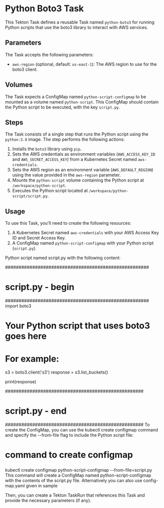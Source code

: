 # Python Boto3 Task

This Tekton Task defines a reusable Task named `python-boto3` for running Python scripts that use the boto3 library to interact with AWS services.

## Parameters

The Task accepts the following parameters:

- `aws-region` (optional, default: `us-east-1`): The AWS region to use for the boto3 client.

## Volumes

The Task expects a ConfigMap named `python-script-configmap` to be mounted as a volume named `python-script`. This ConfigMap should contain the Python script to be executed, with the key `script.py`.

## Steps

The Task consists of a single step that runs the Python script using the `python:3.9` image. The step performs the following actions:

1. Installs the `boto3` library using `pip`.
2. Sets the AWS credentials as environment variables (`AWS_ACCESS_KEY_ID` and `AWS_SECRET_ACCESS_KEY`) from a Kubernetes Secret named `aws-credentials`.
3. Sets the AWS region as an environment variable (`AWS_DEFAULT_REGION`) using the value provided in the `aws-region` parameter.
4. Mounts the `python-script` volume containing the Python script at `/workspace/python-script`.
5. Executes the Python script located at `/workspace/python-script/script.py`.

## Usage

To use this Task, you'll need to create the following resources:

1. A Kubernetes Secret named `aws-credentials` with your AWS Access Key ID and Secret Access Key.
2. A ConfigMap named `python-script-configmap` with your Python script (`script.py`).

 Python script named script.py with the following content:

#####################################################
# script.py - begin
#####################################################
import boto3

# Your Python script that uses boto3 goes here
# For example:
s3 = boto3.client('s3')
response = s3.list_buckets()

print(response)

###################################################
# script.py - end
###################################################
To create the ConfigMap, you can use the kubectl create configmap command and specify the --from-file flag to include the Python script file:
######
# command to create configmap
#####
kubectl create configmap python-script-configmap --from-file=script.py
This command will create a ConfigMap named python-script-configmap with the contents of the script.py file.
Alternatively you can also use config-map.yaml given in sample

Then, you can create a Tekton TaskRun that references this Task and provide the necessary parameters (if any).

